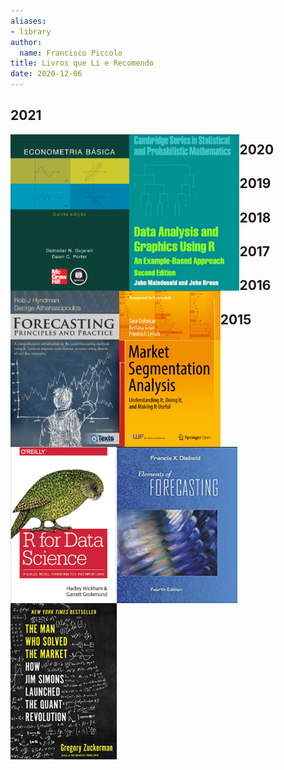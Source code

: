 ```yaml
---
aliases:
- library
author:
  name: Francisco Piccolo
title: Livros que Li e Recomendo
date: 2020-12-06
---
```


## 2021

<img src=./library_images/basic_econometrics_gujarati.png
     style="float: left; widh: 150px; height: 250px" />

<img src=./library_images/data_analysis_and_graphics_using_R.png
     style="float: left; widh: 150px; height: 250px" />

<img src=./library_images/forecasting_principles_and_practices.png
     style="float: left; widh: 150px; height: 250px" />

<img src=./library_images/market_segmentation_analysis.png
     style="float: left; widh: 150px; height: 250px" />

<img src=./library_images/r_for_data_science.png
     style="float: left; widh: 150px; height: 250px" />

<img src=./library_images/elements_of_forecasting.png
     style="float: left; widh: 150px; height: 250px" />

<img src=./library_images/the_man_who_solved_the_market.png
     style="float: left; widh: 150px; height: 250px" />


## 2020


## 2019

## 2018

## 2017

## 2016

## 2015